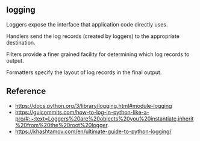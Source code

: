 ## logging

Loggers expose the interface that application code directly uses.

Handlers send the log records (created by loggers) to the appropriate destination.

Filters provide a finer grained facility for determining which log records to output.

Formatters specify the layout of log records in the final output.

## Reference

- https://docs.python.org/3/library/logging.html#module-logging
- https://guicommits.com/how-to-log-in-python-like-a-pro/#:~:text=Loggers%20are%20objects%20you%20instantiate,inherit%20from%20the%20root%20logger.
- https://khashtamov.com/en/ultimate-guide-to-python-logging/
